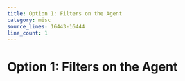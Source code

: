 ```yaml
---
title: Option 1: Filters on the Agent
category: misc
source_lines: 16443-16444
line_count: 1
---
```


# Option 1: Filters on the Agent
